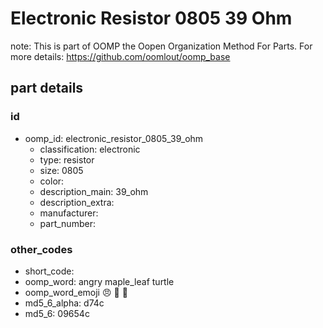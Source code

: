 # Electronic Resistor 0805 39 Ohm  

note: This is part of OOMP the Oopen Organization Method For Parts. For more details: https://github.com/oomlout/oomp_base

##  part details





### id
* oomp_id: electronic_resistor_0805_39_ohm
  * classification: electronic
  * type: resistor
  * size: 0805
  * color: 
  * description_main: 39_ohm
  * description_extra: 
  * manufacturer: 
  * part_number: 

### other_codes
* short_code: 
* oomp_word: angry maple_leaf turtle
* oomp_word_emoji :angry: :maple_leaf: :turtle:
* md5_6_alpha: d74c
* md5_6: 09654c